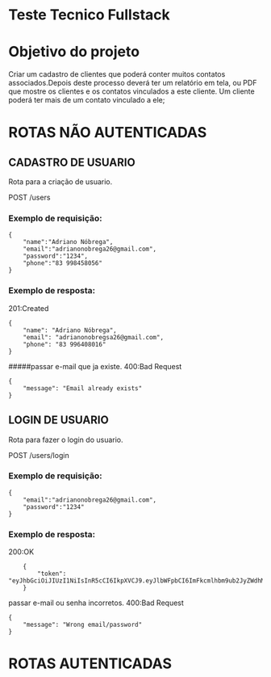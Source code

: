 # Teste Tecnico Fullstack


# Objetivo do projeto
  Criar um cadastro de clientes que poderá conter muitos contatos associados.Depois deste processo deverá ter um relatório em tela, ou PDF que mostre os clientes e os contatos vinculados a este cliente.
Um cliente poderá ter mais de um contato vinculado a ele;


# ROTAS NÃO AUTENTICADAS

## CADASTRO DE USUARIO

Rota para a criação de usuario.

POST /users

### Exemplo de requisição:

	{
		"name":"Adriano Nóbrega",
		"email":"adrianonobrega26@gmail.com",
		"password":"1234",
		"phone":"83 998458056"
	}

### Exemplo de resposta:
201:Created

	{
		"name": "Adriano Nóbrega",
		"email": "adrianonobregsa26@gmail.com",
		"phone": "83 996408016"
	}
#####passar e-mail que ja existe.
400:Bad Request

	{
		"message": "Email already exists"
	}


## LOGIN DE USUARIO

Rota para fazer o login do usuario.

POST /users/login

### Exemplo de requisição:

	{
		"email":"adrianonobrega26@gmail.com",
		"password":"1234"
	}

### Exemplo de resposta:
200:OK

		{
			"token": "eyJhbGciOiJIUzI1NiIsInR5cCI6IkpXVCJ9.eyJlbWFpbCI6ImFkcmlhbm9ub2JyZWdhMjasdsdsdasdsaddsFsdsSFDFF"
		}
		
passar e-mail ou senha incorretos.
400:Bad Request

	{
		"message": "Wrong email/password"
	}

# ROTAS AUTENTICADAS
